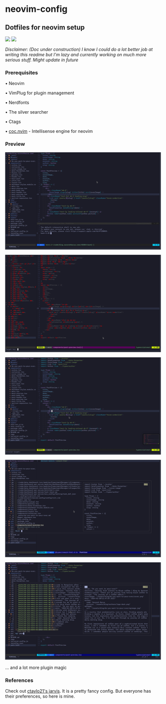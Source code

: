 # neovim-config

## Dotfiles for neovim setup

<div>
  <img src="https://img.shields.io/badge/Shell-zsh-yellow.svg" />
  <img src="https://img.shields.io/badge/Editor-neovim-brightgreen.svg" />
</div>

_Disclaimer: (Doc under construction) I know I could do a lot better job at writing this readme but I'm lazy and currently working on much more serious stuff. Might update in future_

### Prerequisites

• Neovim

• VimPlug for plugin management

• Nerdfonts

• The silver searcher

• Ctags

• [coc.nvim](https://github.com/neoclide/coc.nvim) - Intellisense engine for neovim

### Preview


![Preview](./screenshots/img01.png?raw=true "Nerdtree")


![Preview](./screenshots/img02.png?raw=true "Currently open buffers")

![Preview](./screenshots/img03.png?raw=true "Vim motion")

![Preview](./screenshots/img05.png?raw=true "Airline")


![Preview](./screenshots/img04.png?raw=true "Search across all files")

... and a lot more plugin magic

### References

Check out [ctaylo21's jarvis](https://github.com/ctaylo21/jarvis). It is a pretty fancy config. But everyone has their preferences, so here is mine.
